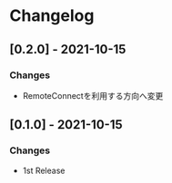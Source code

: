 # Changelog

## [0.2.0] - 2021-10-15

### Changes

- RemoteConnectを利用する方向へ変更
  
## [0.1.0] - 2021-10-15

### Changes

- 1st Release
